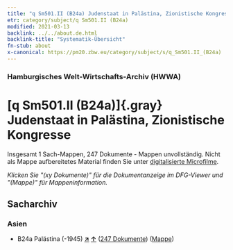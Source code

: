 ```yaml
---
title: "q Sm501.II (B24a) Judenstaat in Palästina, Zionistische Kongresse"
etr: category/subject/q Sm501.II (B24a)
modified: 2021-03-13
backlink: ../../about.de.html
backlink-title: "Systematik-Übersicht"
fn-stub: about
x-canonical: https://pm20.zbw.eu/category/subject/s/q_Sm501.II_(B24a)
---
```


### Hamburgisches Welt-Wirtschafts-Archiv (HWWA)
# [q Sm501.II (B24a)]{.gray}&#8201; Judenstaat in Palästina, Zionistische Kongresse&#160; 




Insgesamt 1 Sach-Mappen, 247 Dokumente - Mappen unvollständig.
Nicht als Mappe aufbereitetes Material finden Sie unter [digitalisierte Microfilme](/film/h1_sh.de.html).

_Klicken Sie "(xy Dokumente)" für die Dokumentanzeige im DFG-Viewer und "(Mappe)" für Mappeninformation._

## Sacharchiv




### Asien

- B24a Palästina (-1945) [**&nearr;**](../../../geo/i/141115/about.de.html "Palästina (-1945) (alle Mappen)") [**&uarr;**](../../../geo/about.de.html#B24a "Ländersystematik") (<a href="https://pm20.zbw.eu/dfgview/sh/141115,146034" title="über: Palästina (-1945) : Judenstaat in Palästina, Zionistische Kongresse" target="_blank">247 Dokumente</a>) ([Mappe](../../../../folder/sh/1411xx/141115/1460xx/146034/about.de.html))


